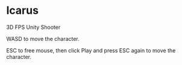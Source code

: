 # Icarus
3D FPS Unity Shooter
<p>WASD to move the character. 
<p>ESC to free mouse, then click Play and press ESC again to move the character.</p>
